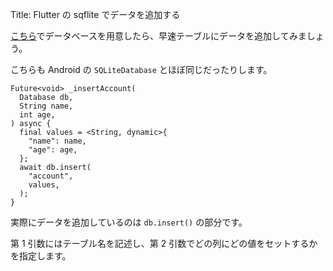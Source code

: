 Title: Flutter の sqflite でデータを追加する

[こちら](https://tech.mokelab.com/CrossPlatform/Flutter/sqflite/open.html)でデータベースを用意したら、早速テーブルにデータを追加してみましょう。

こちらも Android の `SQLiteDatabase` とほぼ同じだったりします。

```
Future<void> _insertAccount(
  Database db,
  String name,
  int age,
) async {
  final values = <String, dynamic>{
    "name": name,
    "age": age,
  };
  await db.insert(
    "account",
    values,
  );
}
```

実際にデータを追加しているのは `db.insert()` の部分です。

第 1 引数にはテーブル名を記述し、第 2 引数でどの列にどの値をセットするかを指定します。
